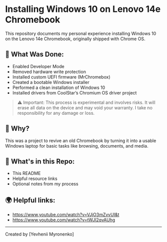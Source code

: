 # Installing Windows 10 on Lenovo 14e Chromebook

This repository documents my personal experience installing Windows 10 on the Lenovo 14e Chromebook, originally shipped with Chrome OS.

## 🔧 What Was Done:
- Enabled Developer Mode
- Removed hardware write protection
- Installed custom UEFI firmware (MrChromebox)
- Created a bootable Windows installer
- Performed a clean installation of Windows 10
- Installed drivers from CoolStar’s Chromium OS driver project

> ⚠️ Important: This process is experimental and involves risks. It will erase all data on the device and may void your warranty. I take no responsibility for any damage or loss.

## 🧠 Why?
This was a project to revive an old Chromebook by turning it into a usable Windows laptop for basic tasks like browsing, documents, and media.

## 📂 What's in this Repo:
- This README
- Helpful resource links
- Optional notes from my process

## 🌍 Helpful links:
- https://www.youtube.com/watch?v=VJjO3mZvvUI&t
- https://www.youtube.com/watch?v=tWJl2qvAUhg

---

Created by [Yevhenii Myronenko]
